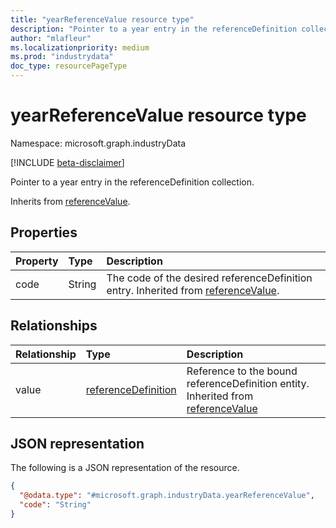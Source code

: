 ```yaml
---
title: "yearReferenceValue resource type"
description: "Pointer to a year entry in the referenceDefinition collection."
author: "mlafleur"
ms.localizationpriority: medium
ms.prod: "industrydata"
doc_type: resourcePageType
---
```


# yearReferenceValue resource type

Namespace: microsoft.graph.industryData

[!INCLUDE [beta-disclaimer](../../includes/beta-disclaimer.md)]

Pointer to a year entry in the referenceDefinition collection.

Inherits from [referenceValue](../resources/industrydata-referencevalue.md).

## Properties

| Property | Type   | Description                                                                                                                      |
| :------- | :----- | :------------------------------------------------------------------------------------------------------------------------------- |
| code     | String | The code of the desired referenceDefinition entry. Inherited from [referenceValue](../resources/industrydata-referencevalue.md). |

## Relationships

| Relationship | Type                                                                    | Description                                                                                                                     |
| :----------- | :---------------------------------------------------------------------- | :------------------------------------------------------------------------------------------------------------------------------ |
| value        | [referenceDefinition](../resources/industrydata-referencedefinition.md) | Reference to the bound referenceDefinition entity. Inherited from [referenceValue](../resources/industrydata-referencevalue.md) |

## JSON representation

The following is a JSON representation of the resource.

<!-- {
  "blockType": "resource",
  "@odata.type": "microsoft.graph.industryData.yearReferenceValue"
}
-->

```json
{
  "@odata.type": "#microsoft.graph.industryData.yearReferenceValue",
  "code": "String"
}
```

